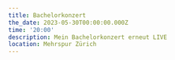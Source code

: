 ```yaml
---
title: Bachelorkonzert
the_date: 2023-05-30T00:00:00.000Z
time: '20:00'
description: Mein Bachelorkonzert erneut LIVE
location: Mehrspur Zürich
---
```


